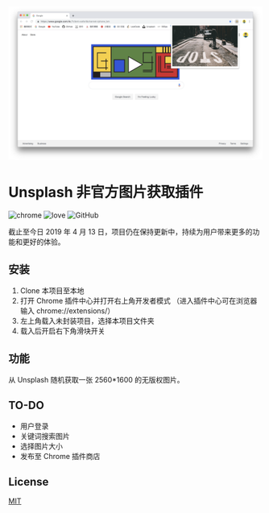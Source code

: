 ![](./images/readme_instance.png)

# Unsplash 非官方图片获取插件
  
![chrome](https://img.shields.io/badge/platform-Chrome-brightgreen.svg)
![love](https://img.shields.io/badge/made%20with-Love-orange.svg)
![GitHub](https://img.shields.io/github/license/yiukuenchu/desktoplash.svg)
  
截止至今日 2019 年 4 月 13 日，项目仍在保持更新中，持续为用户带来更多的功能和更好的体验。

## 安装
1. Clone 本项目至本地
2. 打开 Chrome 插件中心并打开右上角开发者模式 （进入插件中心可在浏览器输入 chrome://extensions/）
3. 左上角载入未封装项目，选择本项目文件夹
4. 载入后开启右下角滑块开关
  
## 功能
从 Unsplash 随机获取一张 2560*1600 的无版权图片。

## TO-DO
* 用户登录
* 关键词搜索图片
* 选择图片大小
* 发布至 Chrome 插件商店

## License
[MIT](https://github.com/yiukuenchu/desktoplash/blob/master/LICENSE)

